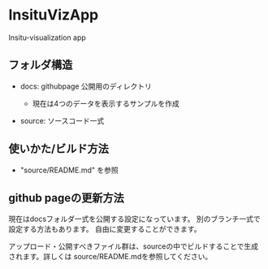 # InsituVizApp

Insitu-visualization app

## フォルダ構造

- docs: githubpage 公開用のディレクトリ
  - 現在は4つのデータを表示するサンプルを作成

- source: ソースコード一式

## 使いかた/ビルド方法

- "source/README.md" を参照

## github pageの更新方法

現在はdocsフォルダ一式を公開する設定になっています。
別のブランチ一式で設定する方法もあります。
自由に変更することができます。


アップロード・公開すべきファイル群は、sourceの中でビルドすることで生成されます。詳しくは source/README.mdを参照してください。